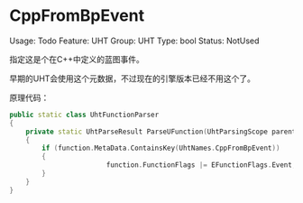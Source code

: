 # CppFromBpEvent

Usage: Todo
Feature: UHT
Group: UHT
Type: bool
Status: NotUsed

指定这是个在C++中定义的蓝图事件。

早期的UHT会使用这个元数据，不过现在的引擎版本已经不用这个了。

原理代码：

```cpp
public static class UhtFunctionParser
{
	private static UhtParseResult ParseUFunction(UhtParsingScope parentScope, UhtToken token)
	{
		if (function.MetaData.ContainsKey(UhtNames.CppFromBpEvent))
		{
						function.FunctionFlags |= EFunctionFlags.Event;
		}
	}
}
```